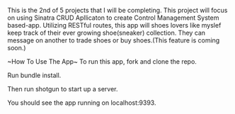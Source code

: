 This is the 2nd of 5 projects that I will be completing. This project will focus on using Sinatra CRUD Apllicaton to create Control Management System based-app. Utilizing RESTful routes, this app will shoes lovers like myslef keep track of their ever growing shoe(sneaker) collection.
They can message on another to trade shoes or buy shoes.(This feature is coming soon.)









~How To Use The App~
To run this app, fork and clone the repo.

Run bundle install.

Then run shotgun to start up a server.

You should see the app running on localhost:9393.